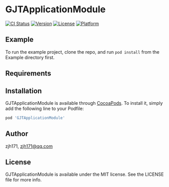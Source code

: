 # GJTApplicationModule

[![CI Status](https://img.shields.io/travis/zjh171/GJTApplicationModule.svg?style=flat)](https://travis-ci.org/zjh171/GJTApplicationModule)
[![Version](https://img.shields.io/cocoapods/v/GJTApplicationModule.svg?style=flat)](https://cocoapods.org/pods/GJTApplicationModule)
[![License](https://img.shields.io/cocoapods/l/GJTApplicationModule.svg?style=flat)](https://cocoapods.org/pods/GJTApplicationModule)
[![Platform](https://img.shields.io/cocoapods/p/GJTApplicationModule.svg?style=flat)](https://cocoapods.org/pods/GJTApplicationModule)

## Example

To run the example project, clone the repo, and run `pod install` from the Example directory first.

## Requirements

## Installation

GJTApplicationModule is available through [CocoaPods](https://cocoapods.org). To install
it, simply add the following line to your Podfile:

```ruby
pod 'GJTApplicationModule'
```

## Author

zjh171, zjh171@qq.com

## License

GJTApplicationModule is available under the MIT license. See the LICENSE file for more info.
